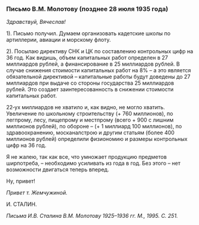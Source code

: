 ### Письмо В.М. Молотову (позднее 28 июля 1935 года)

_Здравствуй, Вячеслав!_

1). Письмо получил. Думаем организовать кадетские школы по артиллерии, авиации и морскому флоту.

2). Посылаю директиву СНК и ЦК по составлению контрольных цифр на 36 год. Как видишь, объем капитальных работ определен в 27 миллиардов рублей, а финансирование в 25 миллиардов рублей. В случае снижения стоимости капитальных работ на 8% – а это является обязательной директивой – капитальные работы будут доведены до 27 миллиардов при выдаче со стороны государства 25 миллиардов рублей. Это создает заинтересованность в снижении стоимости капитальных работ.

22‑ух миллиардов не хватило и, как видно, не могло хватить. Увеличение по школьному строительству (+ 760 миллионов), по легпрому, лесу, пищепрому и местпрому (всего + 900 с лишним миллионов рублей), по обороне – (+ 1 миллиард 100 миллионов), по здравоохранению, москаналстрою и другим статьям (более 400 миллионов рублей) определили физиономию и размеры контрольных цифр на 36 год.

Я не жалею, так как все, что умножает продукцию предметов ширпотреба, – необходимо усиливать из года в год. Без этого – нет возможности двигаться теперь вперед.

Ну, привет!

_Привет т. Жемчужиной._

И. СТАЛИН.

_Письма И.В. Сталина В.М. Молотову 1925–1936 гг. М., 1995. С. 251._